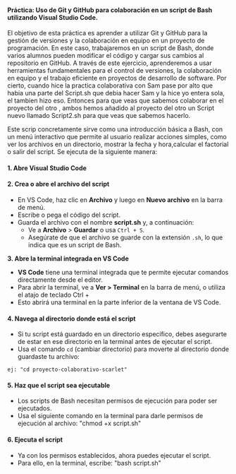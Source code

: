 #### Práctica: Uso de Git y GitHub para colaboración en un script de Bash utilizando Visual Studio Code.
El objetivo de esta práctica es aprender a utilizar Git y GitHub para la gestión de versiones y la colaboración en equipo en un proyecto de programación. En este caso, trabajaremos en un script de Bash,
donde varios alumnos pueden modificar el código y cargar sus cambios al repositorio en GitHub. A través de este ejercicio, aprenderemos a usar herramientas fundamentales para el control de versiones, la 
colaboración en equipo y el trabajo eficiente en proyectos de desarrollo de software.
Por cierto, cuando hice la practica colaborativa con Sam pase por alto que habia una parte del Script.sh que debia hacer Sam  y la hice yo entera sola, el tambien hizo eso. Entonces para que veas que sabemos colaborar en el proyecto del otro  , ambos hemos añadido al proyecto del otro un Script nuevo llamado Script2.sh para que veas que sabemos hacerlo.

Este scrip concretamente sirve como una introducción básica a Bash, con un menú interactivo que permite al usuario realizar acciones simples, como ver los archivos en un directorio,
mostrar la fecha y hora,calcular el factorial o salir del script. 
Se ejecuta de la siguiente manera:
#### **1. Abre Visual Studio Code**
#### **2. Crea o abre el archivo del script**
- En VS Code, haz clic en **Archivo** y luego en **Nuevo archivo** en la barra de menú.
- Escribe o pega el código del script.
- Guarda el archivo con el nombre **script.sh** y, a continuación:
  - Ve a **Archivo** > **Guardar** o usa `Ctrl + S`.
  - Asegúrate de que el archivo se guarde con la extensión `.sh`, lo que indica que es un script de Bash.
 

**3. Abre la terminal integrada en VS Code**
   - **VS Code** tiene una terminal integrada que te permite ejecutar comandos directamente desde el editor.
   - Para abrir la terminal, ve a **Ver > Terminal** en la barra de menú, o utiliza el atajo de teclado Ctrl + 
   - Esto abrirá una terminal en la parte inferior de la ventana de VS Code.
#### **4. Navega al directorio donde está el script**
   - Si tu script está guardado en un directorio específico, debes asegurarte de estar en ese directorio en la terminal antes de ejecutar el script.
   - Usa el comando `cd` (cambiar directorio) para moverte al directorio donde guardaste tu archivo:

    ej: "cd proyecto-colaborativo-scarlet"

#### **5. Haz que el script sea ejecutable**
   - Los scripts de Bash necesitan permisos de ejecución para poder ser ejecutados.
   - Usa el siguiente comando en la terminal para darle permisos de ejecución al archivo:
     "chmod +x script.sh"
    
#### **6. Ejecuta el script**
   - Ya con los permisos establecidos, ahora puedes ejecutar el script.
   - Para ello, en la terminal, escribe:
     "bash script.sh"
  
